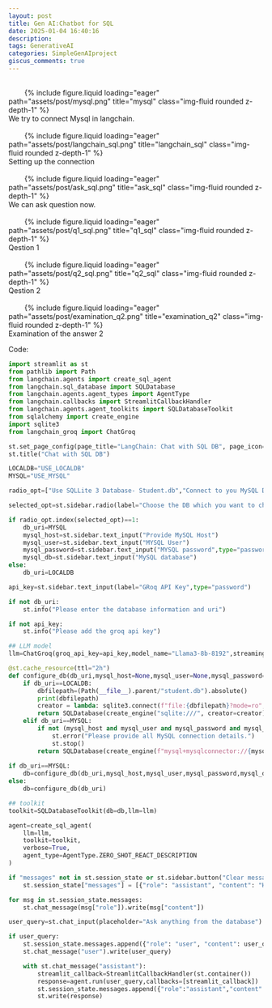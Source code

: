 ```yaml
---
layout: post
title: Gen AI:Chatbot for SQL
date: 2025-01-04 16:40:16
description: 
tags: GenerativeAI
categories: SimpleGenAIproject
giscus_comments: true
---
```


<div class="row justify-content-sm-center">
    <div class="col-sm-8 mt-3 mt-md-0">
        {% include figure.liquid loading="eager" path="assets/post/mysql.png" title="mysql" class="img-fluid rounded z-depth-1" %}
    </div>
</div>
<div class="caption">
    We try to connect Mysql in langchain.
</div>


<div class="row justify-content-sm-center">
    <div class="col-sm-8 mt-3 mt-md-0">
        {% include figure.liquid loading="eager" path="assets/post/langchain_sql.png" title="langchain_sql" class="img-fluid rounded z-depth-1" %}
    </div>
</div>
<div class="caption">
    Setting up the connection
</div>


<div class="row justify-content-sm-center">
    <div class="col-sm-8 mt-3 mt-md-0">
        {% include figure.liquid loading="eager" path="assets/post/ask_sql.png" title="ask_sql" class="img-fluid rounded z-depth-1" %}
    </div>
</div>
<div class="caption">
    We can ask question now.
</div>


<div class="row justify-content-sm-center">
    <div class="col-sm-8 mt-3 mt-md-0">
        {% include figure.liquid loading="eager" path="assets/post/q1_sql.png" title="q1_sql" class="img-fluid rounded z-depth-1" %}
    </div>
</div>
<div class="caption">
    Qestion 1 
</div>

<div class="row justify-content-sm-center">
    <div class="col-sm-8 mt-3 mt-md-0">
        {% include figure.liquid loading="eager" path="assets/post/q2_sql.png" title="q2_sql" class="img-fluid rounded z-depth-1" %}
    </div>
</div>
<div class="caption">
    Qestion 2 
</div>

<div class="row justify-content-sm-center">
    <div class="col-sm-8 mt-3 mt-md-0">
        {% include figure.liquid loading="eager" path="assets/post/examination_q2.png" title="examination_q2" class="img-fluid rounded z-depth-1" %}
    </div>
</div>
<div class="caption">
    Examination of the answer 2
</div>


Code:

```python
import streamlit as st
from pathlib import Path
from langchain.agents import create_sql_agent
from langchain.sql_database import SQLDatabase
from langchain.agents.agent_types import AgentType
from langchain.callbacks import StreamlitCallbackHandler
from langchain.agents.agent_toolkits import SQLDatabaseToolkit
from sqlalchemy import create_engine
import sqlite3
from langchain_groq import ChatGroq

st.set_page_config(page_title="LangChain: Chat with SQL DB", page_icon="🦜")
st.title("Chat with SQL DB")

LOCALDB="USE_LOCALDB"
MYSQL="USE_MYSQL"

radio_opt=["Use SQLLite 3 Database- Student.db","Connect to you MySQL Database"]

selected_opt=st.sidebar.radio(label="Choose the DB which you want to chat",options=radio_opt)

if radio_opt.index(selected_opt)==1:
    db_uri=MYSQL
    mysql_host=st.sidebar.text_input("Provide MySQL Host")
    mysql_user=st.sidebar.text_input("MYSQL User")
    mysql_password=st.sidebar.text_input("MYSQL password",type="password")
    mysql_db=st.sidebar.text_input("MySQL database")
else:
    db_uri=LOCALDB

api_key=st.sidebar.text_input(label="GRoq API Key",type="password")

if not db_uri:
    st.info("Please enter the database information and uri")

if not api_key:
    st.info("Please add the groq api key")

## LLM model
llm=ChatGroq(groq_api_key=api_key,model_name="Llama3-8b-8192",streaming=True)

@st.cache_resource(ttl="2h")
def configure_db(db_uri,mysql_host=None,mysql_user=None,mysql_password=None,mysql_db=None):
    if db_uri==LOCALDB:
        dbfilepath=(Path(__file__).parent/"student.db").absolute()
        print(dbfilepath)
        creator = lambda: sqlite3.connect(f"file:{dbfilepath}?mode=ro", uri=True)
        return SQLDatabase(create_engine("sqlite:///", creator=creator))
    elif db_uri==MYSQL:
        if not (mysql_host and mysql_user and mysql_password and mysql_db):
            st.error("Please provide all MySQL connection details.")
            st.stop()
        return SQLDatabase(create_engine(f"mysql+mysqlconnector://{mysql_user}:{mysql_password}@{mysql_host}/{mysql_db}"))   
    
if db_uri==MYSQL:
    db=configure_db(db_uri,mysql_host,mysql_user,mysql_password,mysql_db)
else:
    db=configure_db(db_uri)

## toolkit
toolkit=SQLDatabaseToolkit(db=db,llm=llm)

agent=create_sql_agent(
    llm=llm,
    toolkit=toolkit,
    verbose=True,
    agent_type=AgentType.ZERO_SHOT_REACT_DESCRIPTION
)

if "messages" not in st.session_state or st.sidebar.button("Clear message history"):
    st.session_state["messages"] = [{"role": "assistant", "content": "How can I help you?"}]

for msg in st.session_state.messages:
    st.chat_message(msg["role"]).write(msg["content"])

user_query=st.chat_input(placeholder="Ask anything from the database")

if user_query:
    st.session_state.messages.append({"role": "user", "content": user_query})
    st.chat_message("user").write(user_query)

    with st.chat_message("assistant"):
        streamlit_callback=StreamlitCallbackHandler(st.container())
        response=agent.run(user_query,callbacks=[streamlit_callback])
        st.session_state.messages.append({"role":"assistant","content":response})
        st.write(response)

        


```
